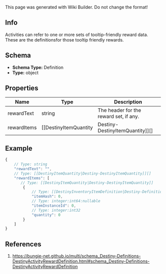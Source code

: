 <span class="wiki-builder">This page was generated with Wiki Builder. Do not change the format!</span>

## Info
Activities can refer to one or more sets of tooltip-friendly reward data.  These are the definitionsfor those tooltip friendly rewards.

## Schema
* **Schema Type:** Definition
* **Type:** object

## Properties
Name | Type | Description
---- | ---- | -----------
rewardText | string | The header for the reward set, if any.
rewardItems | [[DestinyItemQuantity|Destiny-DestinyItemQuantity]][] | The &quot;Items provided&quot; in the reward.  This is almost always a pointer to a DestinyInventoryItemDefintionfor an item that you can't actually earn in-game, but that has name/description/icon information forthe vague concept of the rewards you will receive.  This is because the actual reward generation isnon-deterministic and extremely complicated, so the best the game can do is tell you what you'll getin vague terms.  And so too shall we. Interesting trivia: you actually *do* earn these items when you complete the activity.  They go into a single-slotbucket on your profile, which is how you see the pop-ups of these rewards when you complete an activity that matchthese &quot;dummy&quot; items.  You can even see them if you look at the last one you earned in yourprofile-level inventory through the BNet API!  Who said reading documentation is a waste of time?

## Example
```javascript
{
    // Type: string
    "rewardText": "",
    // Type: [[DestinyItemQuantity|Destiny-DestinyItemQuantity]][]
    "rewardItems": [
       // Type: [[DestinyItemQuantity|Destiny-DestinyItemQuantity]]
        {
            // Type: [[DestinyInventoryItemDefinition|Destiny-Definitions-DestinyInventoryItemDefinition]]:ManifestDefinition:integer:uint32
            "itemHash": 0,
            // Type: integer:int64:nullable
            "itemInstanceId": 0,
            // Type: integer:int32
            "quantity": 0
        }
    ]
}

```

## References
1. https://bungie-net.github.io/multi/schema_Destiny-Definitions-DestinyActivityRewardDefinition.html#schema_Destiny-Definitions-DestinyActivityRewardDefinition
